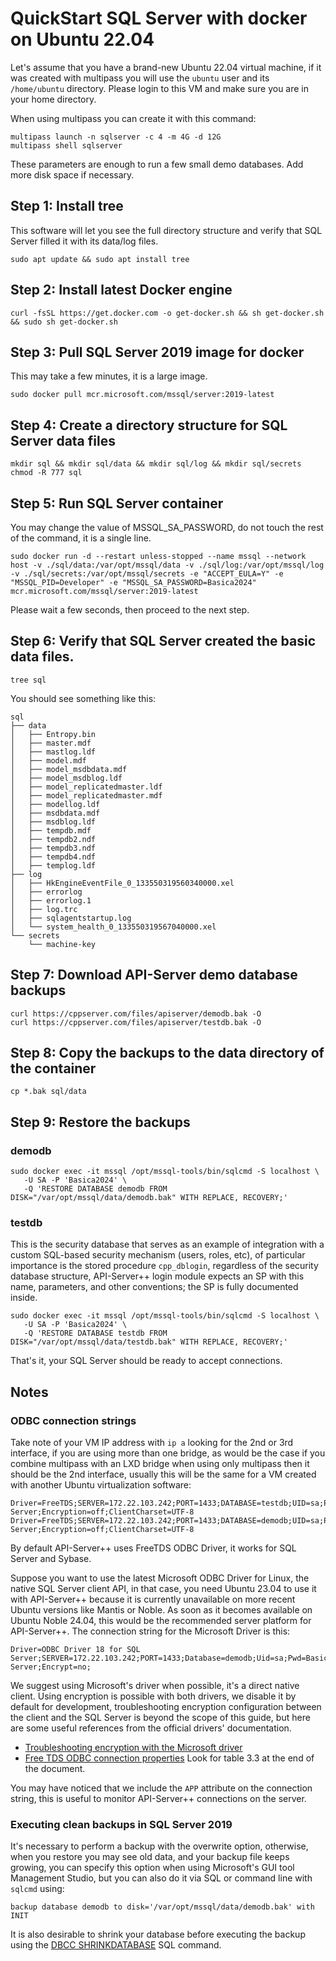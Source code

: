 # QuickStart SQL Server with docker on Ubuntu 22.04

Let's assume that you have a brand-new Ubuntu 22.04 virtual machine, if it was created with multipass you will use the `ubuntu` user and its `/home/ubuntu` directory.
Please login to this VM and make sure you are in your home directory.

When using multipass you can create it with this command:
```
multipass launch -n sqlserver -c 4 -m 4G -d 12G
multipass shell sqlserver
```
These parameters are enough to run a few small demo databases. Add more disk space if necessary.

## Step 1: Install tree
This software will let you see the full directory structure and verify that SQL Server filled it with its data/log files.
```
sudo apt update && sudo apt install tree
```

## Step 2: Install latest Docker engine
```
curl -fsSL https://get.docker.com -o get-docker.sh && sh get-docker.sh && sudo sh get-docker.sh
```

## Step 3: Pull SQL Server 2019 image for docker
This may take a few minutes, it is a large image.
```
sudo docker pull mcr.microsoft.com/mssql/server:2019-latest
```

## Step 4: Create a directory structure for SQL Server data files
```
mkdir sql && mkdir sql/data && mkdir sql/log && mkdir sql/secrets
chmod -R 777 sql
```

## Step 5: Run SQL Server container
You may change the value of MSSQL_SA_PASSWORD, do not touch the rest of the command, it is a single line.
```
sudo docker run -d --restart unless-stopped --name mssql --network host -v ./sql/data:/var/opt/mssql/data -v ./sql/log:/var/opt/mssql/log -v ./sql/secrets:/var/opt/mssql/secrets -e "ACCEPT_EULA=Y" -e "MSSQL_PID=Developer" -e "MSSQL_SA_PASSWORD=Basica2024" mcr.microsoft.com/mssql/server:2019-latest
```
Please wait a few seconds, then proceed to the next step.

## Step 6: Verify that SQL Server created the basic data files.
```
tree sql
```

You should see something like this:
```
sql
├── data
│   ├── Entropy.bin
│   ├── master.mdf
│   ├── mastlog.ldf
│   ├── model.mdf
│   ├── model_msdbdata.mdf
│   ├── model_msdblog.ldf
│   ├── model_replicatedmaster.ldf
│   ├── model_replicatedmaster.mdf
│   ├── modellog.ldf
│   ├── msdbdata.mdf
│   ├── msdblog.ldf
│   ├── tempdb.mdf
│   ├── tempdb2.ndf
│   ├── tempdb3.ndf
│   ├── tempdb4.ndf
│   ├── templog.ldf
├── log
│   ├── HkEngineEventFile_0_133550319560340000.xel
│   ├── errorlog
│   ├── errorlog.1
│   ├── log.trc
│   ├── sqlagentstartup.log
│   └── system_health_0_133550319567040000.xel
└── secrets
    └── machine-key
```

## Step 7: Download API-Server demo database backups
```
curl https://cppserver.com/files/apiserver/demodb.bak -O
curl https://cppserver.com/files/apiserver/testdb.bak -O

```

## Step 8: Copy the backups to the data directory of the container
```
cp *.bak sql/data
```

## Step 9: Restore the backups

### demodb
```
sudo docker exec -it mssql /opt/mssql-tools/bin/sqlcmd -S localhost \
   -U SA -P 'Basica2024' \
   -Q 'RESTORE DATABASE demodb FROM DISK="/var/opt/mssql/data/demodb.bak" WITH REPLACE, RECOVERY;'
```

### testdb
This is the security database that serves as an example of integration with a custom SQL-based security mechanism (users, roles, etc), of particular importance is the stored procedure `cpp_dblogin`, regardless of the security database structure, API-Server++ login module expects an SP with this name, parameters, and other conventions; the SP is fully documented inside.
```
sudo docker exec -it mssql /opt/mssql-tools/bin/sqlcmd -S localhost \
   -U SA -P 'Basica2024' \
   -Q 'RESTORE DATABASE testdb FROM DISK="/var/opt/mssql/data/testdb.bak" WITH REPLACE, RECOVERY;'
```

That's it, your SQL Server should be ready to accept connections.

## Notes

### ODBC connection strings
Take note of your VM IP address with `ip a` looking for the 2nd or 3rd interface, if you are using more than one bridge, as would be the case if you combine multipass with an LXD bridge when using only multipass then it should be the 2nd interface, usually this will be the same for a VM created with another Ubuntu virtualization software:
```
Driver=FreeTDS;SERVER=172.22.103.242;PORT=1433;DATABASE=testdb;UID=sa;PWD=Basica2024;APP=API-Server;Encryption=off;ClientCharset=UTF-8
Driver=FreeTDS;SERVER=172.22.103.242;PORT=1433;DATABASE=demodb;UID=sa;PWD=Basica2024;APP=API-Server;Encryption=off;ClientCharset=UTF-8
```
By default API-Server++ uses FreeTDS ODBC Driver, it works for SQL Server and Sybase.

Suppose you want to use the latest Microsoft ODBC Driver for Linux, the native SQL Server client API, in that case, you need Ubuntu 23.04 to use it with API-Server++ because it is currently unavailable on more recent Ubuntu versions like Mantis or Noble. As soon as it becomes available on Ubuntu Noble 24.04, this would be the recommended server platform for API-Server++.
The connection string for the Microsoft Driver is this:
```
Driver=ODBC Driver 18 for SQL Server;SERVER=172.22.103.242;PORT=1433;Database=demodb;Uid=sa;Pwd=Basica2024;APP=API-Server;Encrypt=no;
```
We suggest using Microsoft's driver when possible, it's a direct native client. Using encryption is possible with both drivers, we disable it by default for development, troubleshooting encryption configuration between the client and the SQL Server is beyond the scope of this guide, but here are some useful references from the official drivers' documentation.
* [Troubleshooting encryption with the Microsoft driver](https://learn.microsoft.com/en-us/sql/connect/odbc/connection-troubleshooting?view=sql-server-ver16)
* [Free TDS ODBC connection properties](https://www.freetds.org/userguide/freetdsconf.html) Look for table 3.3 at the end of the document.

You may have noticed that we include the `APP` attribute on the connection string, this is useful to monitor API-Server++ connections on the server.

### Executing clean backups in SQL Server 2019

It's necessary to perform a backup with the overwrite option, otherwise, when you restore you may see old data, and your backup file keeps growing, you can specify this option when using Microsoft's GUI tool Management Studio, but you can also do it via SQL or command line with `sqlcmd` using:
```
backup database demodb to disk='/var/opt/mssql/data/demodb.bak' with INIT
```
It is also desirable to shrink your database before executing the backup using the [DBCC SHRINKDATABASE](https://learn.microsoft.com/en-us/sql/t-sql/database-console-commands/dbcc-shrinkdatabase-transact-sql?view=sql-server-ver16) SQL command.
